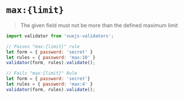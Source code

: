 # `max:{limit}`

> The given field must not be more than the defined maximum limit

```js bash
import validator from 'vuejs-validators';

// Passes "max:{limit}" rule
let form = { password: 'secret' }
let rules = { password: 'max:10' }
validator(form, rules).validate();

// Fails "max:{limit}" Rule
let form = { password: 'secret'}
let rules = { password: 'max:4' }
validator(form, rules).validate();
```
